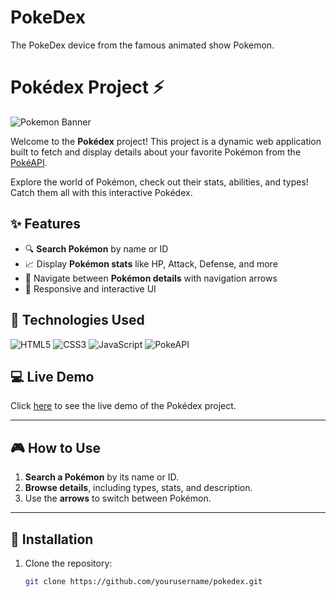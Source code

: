 # PokeDex
The PokeDex device from the famous animated show Pokemon.
# Pokédex Project :zap:

![Pokemon Banner](https://media.giphy.com/media/l0HlBO7eyXzSZkJri/giphy.gif)

Welcome to the **Pokédex** project! This project is a dynamic web application built to fetch and display details about your favorite Pokémon from the [PokéAPI](https://pokeapi.co/).

Explore the world of Pokémon, check out their stats, abilities, and types! Catch them all with this interactive Pokédex.

## :sparkles: Features

- :mag: **Search Pokémon** by name or ID
- :chart_with_upwards_trend: Display **Pokémon stats** like HP, Attack, Defense, and more
- :link: Navigate between **Pokémon details** with navigation arrows
- :dart: Responsive and interactive UI

## :rocket: Technologies Used

![HTML5](https://img.shields.io/badge/HTML5-FF5733?style=for-the-badge&logo=html5&logoColor=white)
![CSS3](https://img.shields.io/badge/CSS3-1572B6?style=for-the-badge&logo=css3&logoColor=white)
![JavaScript](https://img.shields.io/badge/JavaScript-F7DF1E?style=for-the-badge&logo=javascript&logoColor=black)
![PokeAPI](https://img.shields.io/badge/PokeAPI-FFCB05?style=for-the-badge&logo=pokemon&logoColor=black)

## :computer: Live Demo

Click [here](#) to see the live demo of the Pokédex project.

---

## :video_game: How to Use

1. **Search a Pokémon** by its name or ID.
2. **Browse details**, including types, stats, and description.
3. Use the **arrows** to switch between Pokémon.


---

## :wrench: Installation

1. Clone the repository:

   ```bash
   git clone https://github.com/yourusername/pokedex.git
